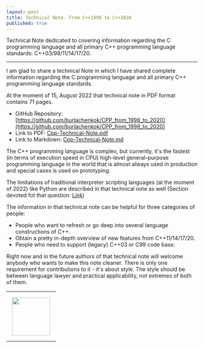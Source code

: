```yaml
---
layout: post
title: Technical Note. From C++1998 to C++2020
published: true
---
```


Technical Note dedicated to covering information regarding the C programming language and all primary C++ programming language standards: C++03/98/11/14/17/20.

---

I am glad to share a technical Note in which I have shared complete information regarding the C programming language and all primary C++ programming language standards.

At the moment of 15, August 2022 that technical note in PDF format contains 71 pages. 


* GitHub Repository: [https://github.com/burlachenkok/CPP_from_1998_to_2020](https://github.com/burlachenkok/CPP_from_1998_to_2020)
* Link to PDF: [Cpp-Technical-Note.pdf](https://github.com/burlachenkok/CPP_from_1998_to_2020/blob/main/Cpp-Technical-Note.pdf)
* Link to Markdown: [Cpp-Technical-Note.md](https://github.com/burlachenkok/CPP_from_1998_to_2020/blob/main/Cpp-Technical-Note.md)

The C++ programming language is complex, but currently, it's the fastest (in terms of execution speed in CPU) high-level general-purpose programming language in the world that is almost always used in production and special cases is used on prototyping. 

The limitations of traditional interpreter scripting languages (at the moment of 2022) like Python are described in that technical note as well (Section devoted fot that question: [Link](https://github.com/burlachenkok/CPP_from_1998_to_2020/blob/main/Cpp-Technical-Note.md#downsides-of-interpretable-languages))

The information in that technical note can be helpful for three categories of people:

* People who want to refresh or go deep into several language constructions of C++.
* Obtain a pretty in-depth overview of new features from C++11/14/17/20.
* People who need to support (legacy) C++03 or C99 code base.

Right now and in the future authors of that technical note will welcome anybody who wants to make this note cleaner. There is only one requirement for contributions to it - it's about style. The style should be between language lawyer and practical applicability, not extremes of both of them.

<table>
<tr align="center">

<td style="padding: 15px"> <img height="100px" src="https://burlachenkok.github.io/materials/cpp-logo.svg"/></td>

</tr>
</table>
